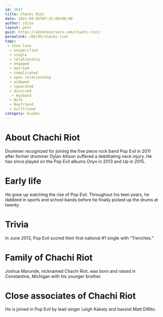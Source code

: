```yaml
---
id: 1547
title: Chachi Riot
date: 2021-04-05T07:25:09+00:00
author: chito
layout: post
guid: https://ukdataservers.com/chachi-riot/
permalink: /04/05/chachi-riot
tags:
 - show love
  - unspecified
  - single
  - relationship
  - engaged
  - married
  - complicated
  - open relationship
  - widowed
  - separated
  - divorced
   - Husband
  - Wife
  - Boyfriend
  - Girlfriend
category: Guides
---
```




  
  
#  About Chachi Riot
                  
                  
                  
Drummer recognized for joining the five piece rock band Pop Evil in 2011 after former drummer Dylan Allison suffered a debilitating neck injury. He has since played on the Pop Evil albums Onyx in 2013 and Up in 2015.
                  
                
                
                
# Early life
                  
                  
                  
He grew up watching the rise of Pop Evil. Throughout his teen years, he dabbled in sports and school bands before he finally picked up the drums at twenty.
                  
                
                
                
# Trivia
                  
                  
                  
In June 2013, Pop Evil scored their first national #1 single with &#8220;Trenches.&#8221;
                  
                
                
                
# Family of Chachi Riot
                  
                  
                  
Joshua Marunde, nicknamed Chachi Riot, was born and raised in Constantine, Michigan with his younger brother.
                  
                
                
                
# Close associates of Chachi Riot
                  
                  
                  
He is joined in Pop Evil by lead singer Leigh Kakaty and bassist Matt DiRito.
                  
                
              
            
          
          
          
    
    
  

